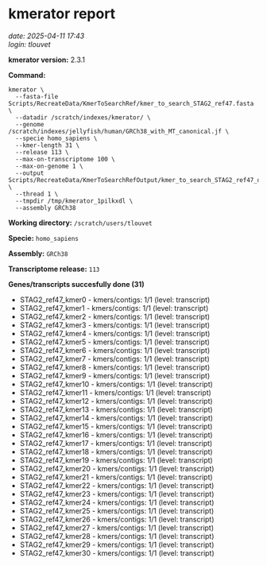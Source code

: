 # kmerator report
*date: 2025-04-11 17:43*  
*login: tlouvet*

**kmerator version:** 2.3.1

**Command:**

```
kmerator \
  --fasta-file Scripts/RecreateData/KmerToSearchRef/kmer_to_search_STAG2_ref47.fasta \
  --datadir /scratch/indexes/kmerator/ \
  --genome /scratch/indexes/jellyfish/human/GRCh38_with_MT_canonical.jf \
  --specie homo_sapiens \
  --kmer-length 31 \
  --release 113 \
  --max-on-transcriptome 100 \
  --max-on-genome 1 \
  --output Scripts/RecreateData/KmerToSearchRefOutput/kmer_to_search_STAG2_ref47_output \
  --thread 1 \
  --tmpdir /tmp/kmerator_1pilkxdl \
  --assembly GRCh38
```

**Working directory:** `/scratch/users/tlouvet`

**Specie:** `homo_sapiens`

**Assembly:** `GRCh38`

**Transcriptome release:** `113`

**Genes/transcripts succesfully done (31)**

- STAG2_ref47_kmer0 - kmers/contigs: 1/1 (level: transcript)
- STAG2_ref47_kmer1 - kmers/contigs: 1/1 (level: transcript)
- STAG2_ref47_kmer2 - kmers/contigs: 1/1 (level: transcript)
- STAG2_ref47_kmer3 - kmers/contigs: 1/1 (level: transcript)
- STAG2_ref47_kmer4 - kmers/contigs: 1/1 (level: transcript)
- STAG2_ref47_kmer5 - kmers/contigs: 1/1 (level: transcript)
- STAG2_ref47_kmer6 - kmers/contigs: 1/1 (level: transcript)
- STAG2_ref47_kmer7 - kmers/contigs: 1/1 (level: transcript)
- STAG2_ref47_kmer8 - kmers/contigs: 1/1 (level: transcript)
- STAG2_ref47_kmer9 - kmers/contigs: 1/1 (level: transcript)
- STAG2_ref47_kmer10 - kmers/contigs: 1/1 (level: transcript)
- STAG2_ref47_kmer11 - kmers/contigs: 1/1 (level: transcript)
- STAG2_ref47_kmer12 - kmers/contigs: 1/1 (level: transcript)
- STAG2_ref47_kmer13 - kmers/contigs: 1/1 (level: transcript)
- STAG2_ref47_kmer14 - kmers/contigs: 1/1 (level: transcript)
- STAG2_ref47_kmer15 - kmers/contigs: 1/1 (level: transcript)
- STAG2_ref47_kmer16 - kmers/contigs: 1/1 (level: transcript)
- STAG2_ref47_kmer17 - kmers/contigs: 1/1 (level: transcript)
- STAG2_ref47_kmer18 - kmers/contigs: 1/1 (level: transcript)
- STAG2_ref47_kmer19 - kmers/contigs: 1/1 (level: transcript)
- STAG2_ref47_kmer20 - kmers/contigs: 1/1 (level: transcript)
- STAG2_ref47_kmer21 - kmers/contigs: 1/1 (level: transcript)
- STAG2_ref47_kmer22 - kmers/contigs: 1/1 (level: transcript)
- STAG2_ref47_kmer23 - kmers/contigs: 1/1 (level: transcript)
- STAG2_ref47_kmer24 - kmers/contigs: 1/1 (level: transcript)
- STAG2_ref47_kmer25 - kmers/contigs: 1/1 (level: transcript)
- STAG2_ref47_kmer26 - kmers/contigs: 1/1 (level: transcript)
- STAG2_ref47_kmer27 - kmers/contigs: 1/1 (level: transcript)
- STAG2_ref47_kmer28 - kmers/contigs: 1/1 (level: transcript)
- STAG2_ref47_kmer29 - kmers/contigs: 1/1 (level: transcript)
- STAG2_ref47_kmer30 - kmers/contigs: 1/1 (level: transcript)
